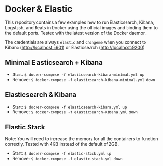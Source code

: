 # Docker & Elastic

This repository contains a few examples how to run Elasticsearch, Kibana, Logstash, and Beats in Docker using the official images and binding them to the default ports. Tested with the latest version of the Docker daemon.

The credentials are always `elastic` and `changeme` when you connect to Kibana ([http://localhost:5601](http://localhost:5601)) or Elasticsearch ([http://localhost:9200](http://localhost:9200)).


## Minimal Elasticsearch + Kibana

* Start: `$ docker-compose -f elasticsearch-kibana-minimal.yml up`
* Remove: `$ docker-compose -f elasticsearch-kibana-minimal.yml down`


## Elasticsearch & Kibana

* Start: `$ docker-compose -f elasticsearch-kibana.yml up`
* Remove: `$ docker-compose -f elasticsearch-kibana.yml down`


## Elastic Stack

Note: You will need to increase the memory for all the containers to function correctly. Tested with 4GB instead of the default of 2GB.

* Start: `$ docker-compose -f elastic-stack.yml up`
* Remove: `$ docker-compose -f elastic-stack.yml down`

